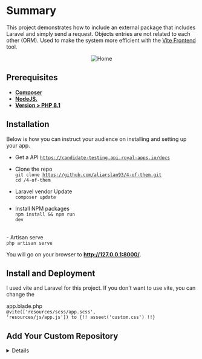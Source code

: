 # Summary
This project demonstrates how to include an external package that includes Laravel and simply send a request.
Objects entries are not related to each other (ORM). Used to make the system more efficient with the <a href="https://vitejs.dev/" _target="blank">Vite Frontend</a> tool.  
<p align="center">
<img src="https://www.alisaslan.com/4-of-them.png" alt="Home">
</p>

## Prerequisites

- **[Composer](https://getcomposer.org/)**
- **[NodeJS.](https://nodejs.org/en)**
- **[Version > PHP 8.1](https://www.php.net)**

## Installation
Below is how you can instruct your audience on installing and setting up your app.

- Get a API <code>https://candidate-testing.api.royal-apps.io/docs</code>
- Clone the repo <br>
<code>git clone https://github.com/aliarslan93/4-of-them.git</code><br>
<code>cd /4-of-them</code>

- Laravel vendor Update<br>
 <code>composer update</code>

- Install NPM packages<br>
 <code>npm install && npm run dev</code>
<br>
- Artisan serve<br>
 <code>php artisan serve</code> <br>


You will go on your browser to <b>http://127.0.0.1:8000/</b>.

## Install and Deployment
I used vite and Laravel for this project. If you don't want to use vite, you can change the

app.blade.php<br>
<code>@vite(['resources/scss/app.scss', 'resources/js/app.js']) to {!! asseet('custom.css') !!}</code>

## Add Your Custom Repository
<details>

- You can add your custom repository to <mark style="background:#221c1c; color:white;">app\Providers\RepositoryServiceProvider.php</mark>

<code>
 $this->app->bind(
           CustomRepositoryInterface::class,
            CustomRepository::class
        );

</code>


 - Add your repository class on your main Controller


<code>
use App\Repositories\Interfaces\CustomAppInterface;<br>
<br>
 protected $customRepository; <br>
    public function __construct(customInterface $customRepository)<br>
    {<br>
        $this->customRepository = $customRepository;<br>
    }<br>

</code>
</details>
